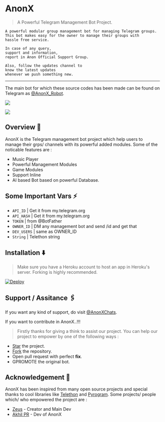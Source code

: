 # AnonX

> A Powerful Telegram Management Bot Project.

``` 
A powerful modular group management bot for managing Telegram groups. 
This bot makes easy for the owner to manage their groups with 
hassle free service.

In case of any query, 
support and information, 
report in Anon Official Support Group.

Also, follow the updates channel to 
know the latest updates
whenever we push something new.
```
------------

The main bot for which these source codes has been made can be found on Telegram as [@AnonX_Robot](https://t.me/AnonX_Robot).

<a href="https://t.me/TheAnonX"> <img src="https://img.shields.io/badge/Update-Channel-red?style=for-the-badge&logo=telegram" /></a> </p>
<a href="https://t.me/AnonXChats"> <img src="https://img.shields.io/badge/Support-Group-red?style=for-the-badge&logo=telegram" /></a> </p>

## Overview 🔭

AnonX is the Telegram management bot project which help users to manage their grps/ channels
with its powerful added modules. Some of the noticable features are :

- Music Player
- Powerful Management Modules 
- Game Modules
- Support Inline
- AI based Bot based on powerful Database.


## Some Important Vars ⚡

- `API_ID` | Get it from my.telegram.org 
- `API_HASH` | Get it from my.telegram.org 
- `TOKEN` | from @BotFather 
- `OWNER_ID` | DM any management bot and send /id and get that  
- `DEV_USERS` | same as OWNER_ID 
- `String` | Telethon string 

## Installation ⬇️

> Make sure you have a Heroku account to host an app in Heroku's server. Forking is highly recommended.

[![Deploy](https://www.herokucdn.com/deploy/button.svg)](https://heroku.com/deploy?template=https://github.com/AnonXTG/AnonX)

## Support / Assitance 🖇️

If you want any kind of support, do visit [@AnonXChats](https://t.me/AnonXChats).

If you want to contribute in AnonX..!!!
> Firstly thanks for giving a think to assist our project. You can help our project to empower by one 
of the following ways :

- [Star](https://github.com/AnonXTG/AnonX/star) the project.
- [Fork](https://github.com/AnonXTG/AnonX/fork) the repository.
- Open pull request with perfect **fix**.
- GPROMOTE the original bot.
 
## Acknowledgement 📝 

AnonX has been inspired from many open source projects and special thanks to cool libraries like [Telethon](https://github.com/LonamiWebs/Telethon)
and [Pyrogram](https://github.com/pyrogram/pyrogram). Some projects/ people which/ who empowered the project are :

- [Zeus](https://github.com/zeusop5) - Creator and Main Dev
- [Akhil PR](https://github.com/akhilprs) - Dev of AnonX
